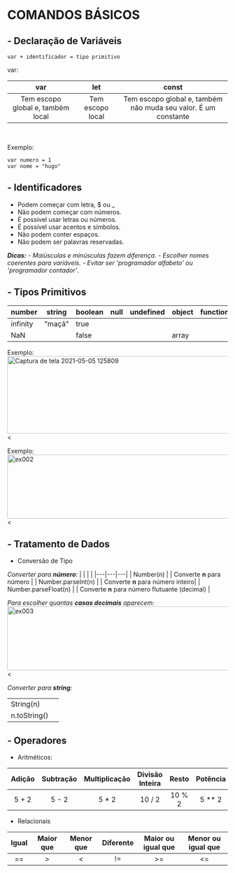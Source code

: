# COMANDOS BÁSICOS

## - Declaração de Variáveis

    var + identificador = tipo primitivo


var:

|                var                |       let        |                            const                             |
| :-------------------------------: | :--------------: | :----------------------------------------------------------: |
| Tem escopo global e, também local | Tem escopo local | Tem escopo global e, também não muda seu valor. É um constante |



​	

Exemplo:

    var numero = 1 
    var nome = "hugo" 
## - Identificadores
- Podem começar com letra, $ ou _
- Não podem começar com números.
- É possível usar letras ou números.
- É possível usar acentos e símbolos.
- Não podem conter espaços.
- Não podem ser palavras reservadas.

***Dicas:***
*- Maiúsculas e minúsculas fazem diferença.*
*- Escolher nomes coerentes para variáveis.*
*- Evitar ser 'programador alfabeto' ou 'programador contador'*.
## - Tipos Primitivos

|number| string  | boolean  | null  | undefined  | object  | function  |
|---|---|---|---|---|---|---|
| infinity | "maçã"  | true  |   |   |   |   |
| NaN  |   | false  |   |   |  array |   |

Exemplo:    
<a data-flickr-embed="true" href="https://www.flickr.com/photos/192926444@N07/51158981082/in/dateposted-public/" title="Captura de tela 2021-05-05 125809"><img src="https://live.staticflickr.com/65535/51158981082_59764188e4_z.jpg" width="640" height="177" alt="Captura de tela 2021-05-05 125809"></a><

Exemplo:    
<a data-flickr-embed="true" href="https://www.flickr.com/photos/192926444@N07/51158990222/in/dateposted-public/" title="ex002"><img src="https://live.staticflickr.com/65535/51158990222_4afa49c6cb_z.jpg" width="640" height="146" alt="ex002"></a><

## - Tratamento de Dados
- Conversão de Tipo

*Converter para **número**:*
|   |   |   |
|---|---|---|
| Number(n)  |   |  Converte **n** para número |
| Number.parseInt(n)    |   |  Converte **n** para número inteiro|
| Number.parseFloat(n)  |   | Converte **n** para número flutuante (decimal)  |

*Para escolher quantas **casas decimais** aparecem:*    
<a data-flickr-embed="true" href="https://www.flickr.com/photos/192926444@N07/51159678236/in/dateposted-public/" title="ex003"><img src="https://live.staticflickr.com/65535/51159678236_a63001a373_z.jpg" width="640" height="146" alt="ex003"></a><

*Converter para **string**:*

|              |      |
| :----------- | ---- |
| String(n)    |      |
| n.toString() |      |

## - Operadores

- Aritméticos:

| Adição | Subtração | Multiplicação | Divisão Inteira |  Resto | Potência |
|:------:|:---------:|:-------------:|:---------------:|:------:|:--------:|
|  5 + 2 |   5 - 2   |     5 * 2     |      10 / 2     | 10 % 2 |  5  ** 2 |

- Relacionais

| Igual | Maior que | Menor que | Diferente | Maior ou igual que | Menor ou igual que |
| :---: | :-------: | :-------: | :-------: | :----------------: | :----------------: |
|  ==   |     >     |     <     |    !=     |         >=         |         <=         |

